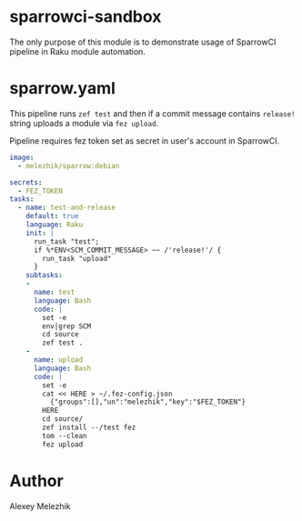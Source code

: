 # sparrowci-sandbox

The only purpose of this module is to demonstrate 
usage of SparrowCI pipeline in Raku module automation.

# sparrow.yaml

This pipeline runs `zef test` and then 
if a commit message contains `release!` string
uploads a module via `fez upload`.

Pipeline requires fez token set as secret
in user's account in SparrowCI.

```yaml
image:
  - melezhik/sparrow:debian

secrets:
  - FEZ_TOKEN
tasks:
  - name: test-and-release
    default: true
    language: Raku
    init: |
      run_task "test";
      if %*ENV<SCM_COMMIT_MESSAGE> ~~ /'release!'/ {
        run_task "upload"
      }
    subtasks:
    - 
      name: test
      language: Bash
      code: |
        set -e
        env|grep SCM
        cd source
        zef test .
    -
      name: upload
      language: Bash
      code: |
        set -e
        cat << HERE > ~/.fez-config.json
          {"groups":[],"un":"melezhik","key":"$FEZ_TOKEN"}
        HERE
        cd source/
        zef install --/test fez
        tom --clean
        fez upload
```
# Author

Alexey Melezhik
